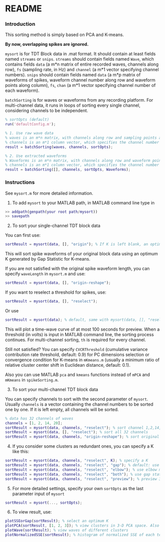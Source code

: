 # README

### Introduction

This sorting method is simply based on PCA and K-means.

**By now, overlapping spikes are ignored.**

`mysort` is for TDT Block data in .mat format. It should contain at least fields named `streams` or `snips`. `streams` should contain fields named `Wave`, which contains fields `data` (a m\*n matrix of entire recorded waves, channels along row), `fs` (sampling rate, in Hz) and `channel` (a m\*1 vector specifying channel numbers). `snips` should contain fields named `data` (a m\*p matrix of waveforms of spikes, waveform channel number along row and waveform points along column), `fs`, `chan` (a m\*1 vector specifying channel number of each waveform).

`batchSorting` is for waves or waveforms from any recording platform. For multi-channel data, it runs in loops of sorting every single channel, considering channels to be independent.

```matlab
% sortOpts (default)
run('defaultConfig.m');

% 1. Use raw wave data
% waves is an m*n matrix, with channels along row and sampling points along column
% channels is an m*1 column vector, which specifies the channel number of each wave sample
result = batchSorting(waves, channels, sortOpts);

% 2. Use extracted waveforms
% Waveforms is an m*n matrix, with channels along row and waveform points along column
% channels is an m*1 column vector, which specifies the channel number of each waveform
result = batchSorting([], channels, sortOpts, Waveforms);
```

### Instructions

See `mysort.m` for more detailed information.

1. To add `mysort` to your MATLAB path, in MATLAB command line type in

```matlab
>> addpath(genpath(your root path/mysort))
>> savepath
```

2. To sort your single-channel TDT block data

You can first use:

```matlab
sortResult = mysort(data, [], "origin"); % If K is left blank, an optimum K will be used
```

This will sort spike waveforms of your original block data using an optimum K generated by Gap Statistic for K-means.

If you are not satisfied with the original spike waveform length, you can specify `waveLength` in `mysort.m` and use:

```matlab
sortResult = mysort(data, [], "origin-reshape");
```

If you want to reselect a threshold for spikes, use:

```matlab
sortResult = mysort(data, [], "reselect");
```

Or use

```matlab
sortResult = mysort(data); % default, same with mysort(data, [], "reselect")
```

This will plot a time-wave curve of at most 100 seconds for preview. When a threshold (in volts) is input in MATLAB command line, the sorting process continues. For multi-channel sorting, `th` is required for every channel.

Still not satisfied? You can specify `CVCRThreshold` (cumulative variance contribution rate threshold, default: 0.9) for PC dimensions selection or convergence condition for K-means in `mKmeans.m` (usually a minimum ratio of relative cluster center shift in Euclidean distance, default: 0.1).

Also you can use MATLAB `pca` and `kmeans` functions instead of `mPCA` and `mKmeans` in `spikeSorting.m`.

3. To sort your multi-channel TDT block data

You can specify channels to sort with the second parameter of `mysort`. Usually `channels` is a vector containing the channel numbers to be sorted one by one. If it is left empty, all channels will be sorted.

```matlab
% data has 32 channels of waves
channels = [1, 2, 14, 20];
sortResult = mysort(data, channels, "reselect"); % sort channel 1,2,14,20 only
sortResult = mysort(data, [], "reselect"); % sort all 32 channels
sortResult = mysort(data, channels, "origin-reshape"); % sort original spike waveforms
```

4. If you consider some clusters as redundant ones, you can specify a K like this:

```matlab
sortResult = mysort(data, channels, "reselect", K); % specify a K
sortResult = mysort(data, channels, "reselect", "gap"); % default: use gap statistic to find an optimum K
sortResult = mysort(data, channels, "reselect", "elbow"); % use elbow method to find an optimum K
sortResult = mysort(data, channels, "reselect", "both"); % use gap statistic but also cal elbow method
sortResult = mysort(data, channels, "reselect", "preview"); % preview 3-D PCA data and input a K
```

5. For more detailed settings, specify your own `sortOpts` as the last parameter input of `mysort`

```matlab
sortResult = mysort(..., sortOpts);
```

6. To view result, use:

```matlab
plotSSEorGap(sortResult); % select an optimum K
plotPCA(sortResult, [1, 2, 3]); % view clusters in 3-D PCA space. Also you can specify the second parameter with  a 2-element vector, which will show clusters in 2-D PCA space.
plotWave(sortResult); % view waves of different clusters
plotNormalizedSSE(sortResult); % histogram of normalized SSE of each template on each cluster
```
